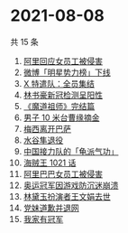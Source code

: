 # 2021-08-08

共 15 条

<!-- BEGIN ZHIHUSEARCH -->
<!-- 最后更新时间 Sun Aug 08 2021 14:12:36 GMT+0800 (China Standard Time) -->
1. [阿里回应女员工被侵害](https://www.zhihu.com/search?q=阿里)
1. [微博「明星势力榜」下线](https://www.zhihu.com/search?q=明星势力榜)
1. [X 特遣队：全员集结](https://www.zhihu.com/search?q=x特遣队)
1. [林书豪新冠检测呈阳性](https://www.zhihu.com/search?q=林书豪)
1. [《魔道祖师》完结篇](https://www.zhihu.com/search?q=魔道祖师)
1. [男子 10 米台曹缘摘金](https://www.zhihu.com/search?q=10米跳台)
1. [梅西离开巴萨](https://www.zhihu.com/search?q=梅西离开巴萨)
1. [水谷隼退役](https://www.zhihu.com/search?q=水谷隼)
1. [中国接力队的「龟派气功」](https://www.zhihu.com/search?q=龙珠)
1. [海贼王 1021 话](https://www.zhihu.com/search?q=海贼王)
1. [阿里巴巴女员工被侵害](https://www.zhihu.com/search?q=阿里)
1. [奥运冠军因游戏防沉迷崩溃](https://www.zhihu.com/search?q=网络游戏)
1. [林黛玉扮演者王文娟去世](https://www.zhihu.com/search?q=王文娟)
1. [党妹道歉并退网](https://www.zhihu.com/search?q=党妹)
1. [我家有冠军](https://www.zhihu.com/search?q=我家有冠军)
<!-- END ZHIHUSEARCH -->
